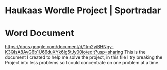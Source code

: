 # Haukaas Wordle Project | Sportradar

# Word Document

https://docs.google.com/document/d/1tm2yiBHNgy-K3QIsA8AvG6b1U66duXYk6Ig5tJy00io/edit?usp=sharing
This is the document I created to help me solve the project, in this file I try breaking the Project into less problems so I could concentrate on one problem at a time.

